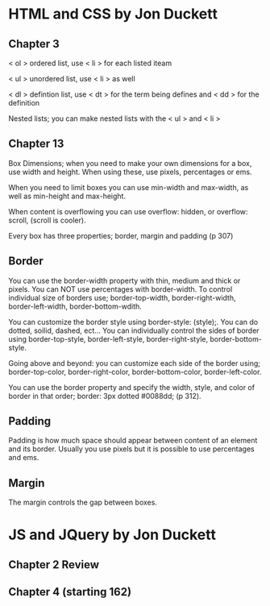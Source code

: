 # HTML and CSS by Jon Duckett

## Chapter 3

< ol > ordered list, use < li > for each listed iteam

< ul > unordered list, use < li > as well

< dl > defintion list, use < dt > for the term being defines and < dd > for the definition

Nested lists; you can make nested lists with the < ul > and < li >

## Chapter 13

Box Dimensions; when you need to make your own dimensions for a box, use width and height.
When using these, use pixels, percentages or ems.

When you need to limit boxes you can use min-width and max-width, as well as min-height and max-height.

When content is overflowing you can use overflow: hidden, or overflow: scroll, (scroll is cooler).

Every box has three properties; border, margin and padding (p 307)

## Border

You can use the border-width property with thin, medium and thick or pixels. You can NOT use percentages with border-width.
To control individual size of borders use; border-top-width, border-right-width, border-left-width, border-bottom-wdith.

You can customize the border style using border-style: (style);. You can do dotted, soilid, dashed, ect... You can individually control the sides of border using
border-top-style, border-left-style, border-right-style, border-bottom-style.

Going above and beyond: you can customize each side of the border using; border-top-color, border-right-color, border-bottom-color, border-left-color.

You can use the border property and specify the width, style, and color of border in that order; border: 3px dotted #0088dd; (p 312).

## Padding

Padding is how much space should appear between content of an element and its border.
Usually you use pixels but it is possible to use percentages and ems.

## Margin

The margin controls the gap between boxes.

# JS and JQuery by Jon Duckett

## Chapter 2 Review



## Chapter 4 (starting 162)
